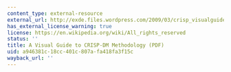 ```yaml
---
content_type: external-resource
external_url: http://exde.files.wordpress.com/2009/03/crisp_visualguide.pdf
has_external_license_warning: true
license: https://en.wikipedia.org/wiki/All_rights_reserved
status: ''
title: A Visual Guide to CRISP-DM Methodology (PDF)
uid: a946381c-18cc-401c-807a-fa418fa3f15c
wayback_url: ''
---
```

